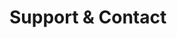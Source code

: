 <!-- Space: TerraformGitlabGroup -->
<!-- Parent: Project -->
<!-- Title: Support and Contact -->

# Support & Contact
